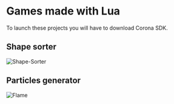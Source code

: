 # Games made with Lua
To launch these projects you will have to download Corona SDK.


## Shape sorter
![Shape-Sorter](https://github.com/RevelcoS/LuaGames/blob/master/gifs/shape_sorter.gif)

## Particles generator
![Flame](https://github.com/RevelcoS/LuaGames/blob/master/gifs/flame.gif)